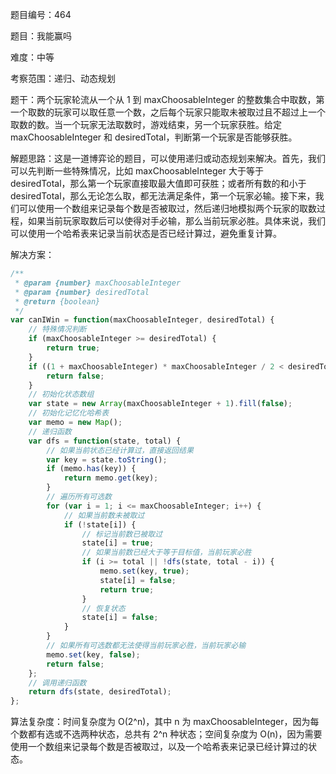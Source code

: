 题目编号：464

题目：我能赢吗

难度：中等

考察范围：递归、动态规划

题干：两个玩家轮流从一个从 1 到 maxChoosableInteger 的整数集合中取数，第一个取数的玩家可以取任意一个数，之后每个玩家只能取未被取过且不超过上一个取数的数。当一个玩家无法取数时，游戏结束，另一个玩家获胜。给定 maxChoosableInteger 和 desiredTotal，判断第一个玩家是否能够获胜。

解题思路：这是一道博弈论的题目，可以使用递归或动态规划来解决。首先，我们可以先判断一些特殊情况，比如 maxChoosableInteger 大于等于 desiredTotal，那么第一个玩家直接取最大值即可获胜；或者所有数的和小于 desiredTotal，那么无论怎么取，都无法满足条件，第一个玩家必输。接下来，我们可以使用一个数组来记录每个数是否被取过，然后递归地模拟两个玩家的取数过程，如果当前玩家取数后可以使得对手必输，那么当前玩家必胜。具体来说，我们可以使用一个哈希表来记录当前状态是否已经计算过，避免重复计算。

解决方案：

```javascript
/**
 * @param {number} maxChoosableInteger
 * @param {number} desiredTotal
 * @return {boolean}
 */
var canIWin = function(maxChoosableInteger, desiredTotal) {
    // 特殊情况判断
    if (maxChoosableInteger >= desiredTotal) {
        return true;
    }
    if ((1 + maxChoosableInteger) * maxChoosableInteger / 2 < desiredTotal) {
        return false;
    }
    // 初始化状态数组
    var state = new Array(maxChoosableInteger + 1).fill(false);
    // 初始化记忆化哈希表
    var memo = new Map();
    // 递归函数
    var dfs = function(state, total) {
        // 如果当前状态已经计算过，直接返回结果
        var key = state.toString();
        if (memo.has(key)) {
            return memo.get(key);
        }
        // 遍历所有可选数
        for (var i = 1; i <= maxChoosableInteger; i++) {
            // 如果当前数未被取过
            if (!state[i]) {
                // 标记当前数已被取过
                state[i] = true;
                // 如果当前数已经大于等于目标值，当前玩家必胜
                if (i >= total || !dfs(state, total - i)) {
                    memo.set(key, true);
                    state[i] = false;
                    return true;
                }
                // 恢复状态
                state[i] = false;
            }
        }
        // 如果所有可选数都无法使得当前玩家必胜，当前玩家必输
        memo.set(key, false);
        return false;
    };
    // 调用递归函数
    return dfs(state, desiredTotal);
};
```

算法复杂度：时间复杂度为 O(2^n)，其中 n 为 maxChoosableInteger，因为每个数都有选或不选两种状态，总共有 2^n 种状态；空间复杂度为 O(n)，因为需要使用一个数组来记录每个数是否被取过，以及一个哈希表来记录已经计算过的状态。